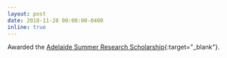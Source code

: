 ```yaml
---
layout: post
date: 2018-11-28 00:00:00-0400
inline: true
---
```


Awarded the [Adelaide Summer Research Scholarship](https://scholarships.adelaide.edu.au/Scholarships/undergraduate/all-faculties/adelaide-summer-research-scholarships){:target="_blank"}.
